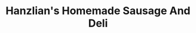 ---
title: "Hanzlian's Homemade Sausage And Deli"
url: /cheektowaga/hanzlians-homemade-sausage-and-deli/
shop: deli
---